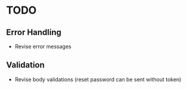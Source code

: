 # TODO

## Error Handling

- Revise error messages

## Validation

- Revise body validations (reset password can be sent without token)
